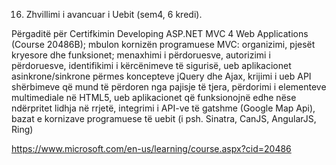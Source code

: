 16. Zhvillimi i avancuar i Uebit (sem4, 6 kredi).

Përgaditë për Certifkimin Developing ASP.NET MVC 4 Web Applications (Course 20486B);
mbulon kornizën programuese MVC: organizimi, pjesët kryesore dhe funksionet;
menaxhimi i përdoruesve, autorizimi i përdoruesve, identifikimi i kërcënimeve të sigurisë,
ueb aplikacionet asinkrone/sinkrone përmes koncepteve jQuery dhe Ajax, krijimi i ueb API
shërbimeve që mund të përdoren nga pajisje të tjera, përdorimi i elementeve multimediale
në HTML5, ueb aplikacionet që funksionojnë edhe nëse ndërpritet lidhja në rrjetë, integrimi
i API-ve të gatshme (Google Map Api), bazat e kornizave programuese të uebit (i psh.
Sinatra, CanJS, AngularJS, Ring)

https://www.microsoft.com/en-us/learning/course.aspx?cid=20486
